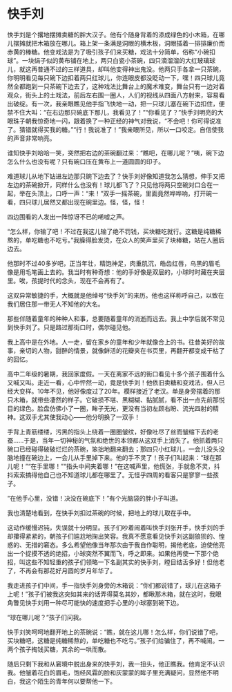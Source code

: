 # 快手刘

快手刘是个撂地摆摊卖糖的胖大汉子。他有个随身背着的漆成绿色的小木箱，在哪儿摆摊就把木箱放在哪儿。箱上架一条满是洞眼的横木板，洞眼插着一排排廉价而赤黄的棒糖。他变戏法是为了吸引孩子们来买糖，戏法十分简单，俗称“小碗扣球”。一块绢子似的黄布铺在地上，两只白瓷小茶碗，四只滴溜溜的大红玻璃球儿，就这再普通不过的三样道具，却叫他变得神出鬼没。他两只手各拿一只茶碗，你明明看见每只碗下边扣着两只红球儿，你连眼皮都没眨动一下，嘿！四只球儿竟然全都跑到一只茶碗下边去了，这种戏法比舞台上的魔术难变，舞台只有一边对着观众，街头上的土戏法，前后左右围一圈人，人们的视线从四面八方射来，容易看出破绽。有一次，我亲眼瞧见他手指飞快地一动，把一只球儿塞在碗下边扣住，便禁不住大叫：“在右边那只碗底下那儿，我看见了！”“你看见了？”快手刘明亮的大眼珠子朝我惊奇地一闪，跟着换了一种正经的神气对我说，“不会吧！你可得说准了。猜错就得买我的糖。”“行！我说准了！”我亲眼所见，所以一口咬定。自信使我的声音非常响亮。 

谁知快手刘哈哈一笑，突然把右边的茶碗翻过来：“瞧吧，在哪儿呢？”咦，碗下边怎么什么也没有呢？只有碗口压在黄布上一道圆圆的印子。 

难道球儿从地下钻进左边那只碗下边去了？快手刘好像知道我怎么猜想，伸手又把左边的茶碗掀开，同样什么也没有！球儿都飞了？只见他将两只空碗对口合在一起，举在头顶上，口呼一声：“来！”双手一摇茶碗，里面竟然哗哗响，打开碗一看，四只球儿居然又都出现在碗里边。怪，怪，怪！ 

四边围看的人发出一阵惊讶不已的唏嘘之声。 

“怎么样，你输了吧！不过在我这儿输了绝不罚钱，买块糖吃就行。这糖是纯糖稀熬的，单吃糖也不吃亏。”我臊得脸发烫，在众人的笑声里买了块棒糖，站在人圈后边去。 

他那时不过40多岁吧，正当年壮，精饱神足，肉重肌沉，皓齿红唇，乌黑的眉毛像是用毛笔画上去的。我当时有种奇想：他的手好像是双层的，小球时时藏在夹层里。唉，孩提时代的念头，现在不会再有了。 

这双异常敏捷的手，大概就是他绰号“快手刘”的来历。他也这样称呼自己，以致在我们居住那一带无人不知他的大名。 

那些伴随着童年的种种人和事，总要随着童年的消逝而远去。我上中学后就不常见到快手刘了。只是路过那街口时，偶尔碰见他。 

我上高中是在外地。人一走，留在家乡的童年和少年就像合上的书。往昔美好的故事，亲切的人物，甜醉的情景，就像鲜活的花瓣夹在书页里，再翻开都变成干枯了的回忆。 

高中二年级的暑期，我回家度假。一天在离家不远的街口看见十多个孩子围着什么又喊又叫。走近一看，心中怦然一动，竟是快手刘！他依旧卖糖和变戏法，但人已经大变样。10年不见，他好像度过了20年。模样接近了老汉。单是身旁摆着的那只木箱，就带些凄然的样子。它破损不堪、黑糊糊、黏腻腻，看不出一点先前那悦目的绿色。脸盘仿佛小了一圈，眸子无光，更没有当初左顾右盼、流光四射的精神。这双手尤其使我动心——他分明换了一双手！ 

手背上青筋缕缕，污黑的指头上绕着一圈圈皱纹，好像吐尽了丝而皱缩下去的老蚕……于是，当年一切神秘的气氛和绝世的本领都从这双手上消失了。他抓着两只碗口已经碰得破破烂烂的茶碗，笨拙地翻来翻去；那四只小红球儿，一会儿没头没脑地撞在碗边上，一会儿从手里掉下来。他的手不灵了！孩子们叫起来：“球在那儿呢！”“在手里哪！”“指头中间夹着哪！”在这喊声里，他慌张，手就愈不灵，抖抖索索搞得他自己也不知道球儿都在哪里了。无怪乎四周的看客只是寥寥一些孩子。 

“在他手心里，没错！决没在碗底下！”有个光脑袋的胖小子叫道。 

我也清楚地看到，在快手刘扣过茶碗的时候，把地上的球儿取在手中。 

这动作缓慢迟钝，失误就十分明显。孩子们吵着闹着叫快手刘张开手，快手刘的手却攥得紧紧的，朝孩子们尴尬地掬出笑容。我真不愿意看见快手刘这副狼狈的、惶惑的、无措的窘态。多么希望他像当年那次由于我自作聪明，揭他老底，迫使他亮出一个捉摸不透的绝招，小球突然不翼而飞，呼之即来。如果他再使一下那个绝招，叫这些不知轻重的孩子们领略一下名副其实的快手刘，瞠目结舌多好！但他老了，不再会有那花好月圆的岁月年华了。 

我走进孩子们中间，手一指快手刘身旁的木箱说：“你们都说错了，球儿在这箱子上呢！”孩子们被我这突如其来的话弄得莫名其妙，都瞅那木箱，就在这时，我眼角瞥见快手刘用一种尽可能快的速度把手心里的小球塞到碗下边。 

“球在哪儿呢？”孩子们问我。 

快手刘笑呵呵地翻开地上的茶碗说：“瞧，就在这儿哪！怎么样，你们说错了吧，买块糖吧，这糖是纯糖稀熬的，单吃糖也不吃亏。”孩子们给骗住了，再不喊闹。一两个孩子掏钱买糖，其余的一哄而散。 

随后只剩下我和从窘境中脱出身来的快手刘，我一扭头，他正瞧我。他肯定不认识我。他皱着花白的眉毛，饱经风霜的脸和灰蒙蒙的眸子里充满疑问，显然他不明白，我这个陌生的青年何以要帮他一下。